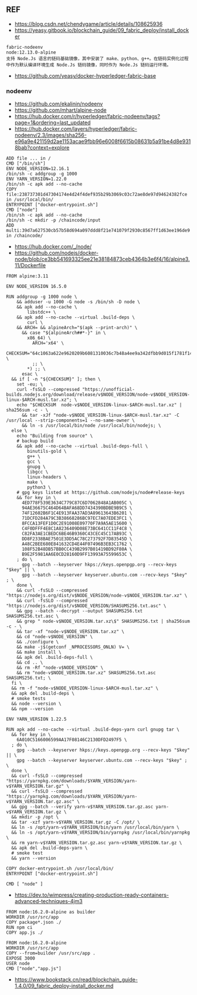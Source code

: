 ## REF
- https://blog.csdn.net/chendygame/article/details/108625936
- https://yeasy.gitbook.io/blockchain_guide/09_fabric_deploy/install_docker
```
fabric-nodeenv
node:12.13.0-alpine
支持 Node.Js 语言的链码基础镜像，其中安装了 make、python、g++。在链码实例化过程中作为默认编译环境生成 Node.Js 链码镜像，同时作为 Node.Js 链码运行环境。
```
- https://github.com/yeasy/docker-hyperledger-fabric-base
### nodeenv
- https://github.com/ekalinin/nodeenv
- https://github.com/mhart/alpine-node
- https://hub.docker.com/r/hyperledger/fabric-nodeenv/tags?page=1&ordering=last_updated
- https://hub.docker.com/layers/hyperledger/fabric-nodeenv/2.3/images/sha256-e96a9e421159d2ae1153acae9fbb96e6008f6615b08631b5a91be4d8e9318bab?context=explore
```
ADD file ... in /
CMD ["/bin/sh"]
ENV NODE_VERSION=12.16.1
/bin/sh -c addgroup -g 1000
ENV YARN_VERSION=1.22.0
/bin/sh -c apk add --no-cache
COPY file:238737301d47304174e4d24f4def935b29b3069c03c72ae8de97d94624382fce in /usr/local/bin/
ENTRYPOINT ["docker-entrypoint.sh"]
CMD ["node"]
/bin/sh -c apk add --no-cache
/bin/sh -c mkdir -p /chaincode/input
ADD multi:39d7a627530cb57b58d694a097ddd8f21e741079f2930c8567ff1d63ee196de9 in /chaincode/
```
- https://hub.docker.com/_/node/
- https://github.com/nodejs/docker-node/blob/ce3bb541693325ee21e38184873ceb4364b3e6f4/16/alpine3.11/Dockerfile
```
FROM alpine:3.11

ENV NODE_VERSION 16.5.0

RUN addgroup -g 1000 node \
    && adduser -u 1000 -G node -s /bin/sh -D node \
    && apk add --no-cache \
        libstdc++ \
    && apk add --no-cache --virtual .build-deps \
        curl \
    && ARCH= && alpineArch="$(apk --print-arch)" \
      && case "${alpineArch##*-}" in \
        x86_64) \
          ARCH='x64' \
          CHECKSUM="64c1063a622e9620209b6081310036c7b48a4ee9a342dfbb9d015f1781f1444e" \
          ;; \
        *) ;; \
      esac \
  && if [ -n "${CHECKSUM}" ]; then \
    set -eu; \
    curl -fsSLO --compressed "https://unofficial-builds.nodejs.org/download/release/v$NODE_VERSION/node-v$NODE_VERSION-linux-$ARCH-musl.tar.xz"; \
    echo "$CHECKSUM  node-v$NODE_VERSION-linux-$ARCH-musl.tar.xz" | sha256sum -c - \
      && tar -xJf "node-v$NODE_VERSION-linux-$ARCH-musl.tar.xz" -C /usr/local --strip-components=1 --no-same-owner \
      && ln -s /usr/local/bin/node /usr/local/bin/nodejs; \
  else \
    echo "Building from source" \
    # backup build
    && apk add --no-cache --virtual .build-deps-full \
        binutils-gold \
        g++ \
        gcc \
        gnupg \
        libgcc \
        linux-headers \
        make \
        python3 \
    # gpg keys listed at https://github.com/nodejs/node#release-keys
    && for key in \
      4ED778F539E3634C779C87C6D7062848A1AB005C \
      94AE36675C464D64BAFA68DD7434390BDBE9B9C5 \
      74F12602B6F1C4E913FAA37AD3A89613643B6201 \
      71DCFD284A79C3B38668286BC97EC7A07EDE3FC1 \
      8FCCA13FEF1D0C2E91008E09770F7A9A5AE15600 \
      C4F0DFFF4E8C1A8236409D08E73BC641CC11F4C8 \
      C82FA3AE1CBEDC6BE46B9360C43CEC45C17AB93C \
      DD8F2338BAE7501E3DD5AC78C273792F7D83545D \
      A48C2BEE680E841632CD4E44F07496B3EB3C1762 \
      108F52B48DB57BB0CC439B2997B01419BD92F80A \
      B9E2F5981AA6E0CD28160D9FF13993A75599653C \
    ; do \
      gpg --batch --keyserver hkps://keys.openpgp.org --recv-keys "$key" || \
      gpg --batch --keyserver keyserver.ubuntu.com --recv-keys "$key" ; \
    done \
    && curl -fsSLO --compressed "https://nodejs.org/dist/v$NODE_VERSION/node-v$NODE_VERSION.tar.xz" \
    && curl -fsSLO --compressed "https://nodejs.org/dist/v$NODE_VERSION/SHASUMS256.txt.asc" \
    && gpg --batch --decrypt --output SHASUMS256.txt SHASUMS256.txt.asc \
    && grep " node-v$NODE_VERSION.tar.xz\$" SHASUMS256.txt | sha256sum -c - \
    && tar -xf "node-v$NODE_VERSION.tar.xz" \
    && cd "node-v$NODE_VERSION" \
    && ./configure \
    && make -j$(getconf _NPROCESSORS_ONLN) V= \
    && make install \
    && apk del .build-deps-full \
    && cd .. \
    && rm -Rf "node-v$NODE_VERSION" \
    && rm "node-v$NODE_VERSION.tar.xz" SHASUMS256.txt.asc SHASUMS256.txt; \
  fi \
  && rm -f "node-v$NODE_VERSION-linux-$ARCH-musl.tar.xz" \
  && apk del .build-deps \
  # smoke tests
  && node --version \
  && npm --version

ENV YARN_VERSION 1.22.5

RUN apk add --no-cache --virtual .build-deps-yarn curl gnupg tar \
  && for key in \
    6A010C5166006599AA17F08146C2130DFD2497F5 \
  ; do \
    gpg --batch --keyserver hkps://keys.openpgp.org --recv-keys "$key" || \
    gpg --batch --keyserver keyserver.ubuntu.com --recv-keys "$key" ; \
  done \
  && curl -fsSLO --compressed "https://yarnpkg.com/downloads/$YARN_VERSION/yarn-v$YARN_VERSION.tar.gz" \
  && curl -fsSLO --compressed "https://yarnpkg.com/downloads/$YARN_VERSION/yarn-v$YARN_VERSION.tar.gz.asc" \
  && gpg --batch --verify yarn-v$YARN_VERSION.tar.gz.asc yarn-v$YARN_VERSION.tar.gz \
  && mkdir -p /opt \
  && tar -xzf yarn-v$YARN_VERSION.tar.gz -C /opt/ \
  && ln -s /opt/yarn-v$YARN_VERSION/bin/yarn /usr/local/bin/yarn \
  && ln -s /opt/yarn-v$YARN_VERSION/bin/yarnpkg /usr/local/bin/yarnpkg \
  && rm yarn-v$YARN_VERSION.tar.gz.asc yarn-v$YARN_VERSION.tar.gz \
  && apk del .build-deps-yarn \
  # smoke test
  && yarn --version

COPY docker-entrypoint.sh /usr/local/bin/
ENTRYPOINT ["docker-entrypoint.sh"]

CMD [ "node" ]
```
- https://dev.to/wimpress/creating-production-ready-containers-advanced-techniques-4jm3
```
FROM node:16.2.0-alpine as builder
WORKDIR /usr/src/app
COPY package*.json ./
RUN npm ci
COPY app.js ./

FROM node:16.2.0-alpine
WORKDIR /usr/src/app
COPY --from=builder /usr/src/app .
EXPOSE 3000
USER node
CMD ["node","app.js"]
```
- https://www.bookstack.cn/read/blockchain_guide-1.4.0/09_fabric_deploy-install_docker.md

